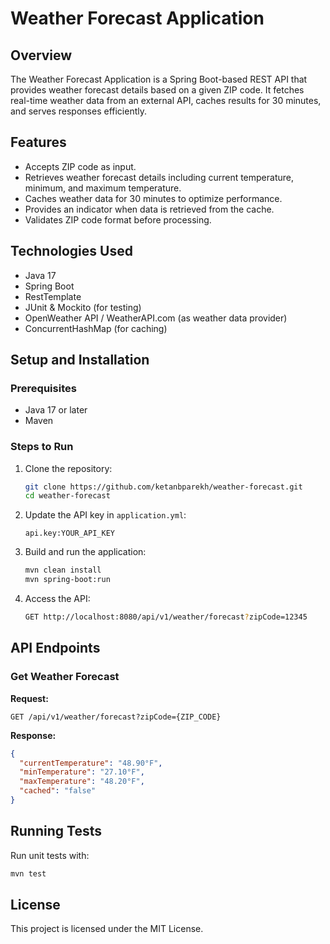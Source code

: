 # Weather Forecast Application

## Overview
The Weather Forecast Application is a Spring Boot-based REST API that provides weather forecast details based on a given ZIP code. It fetches real-time weather data from an external API, caches results for 30 minutes, and serves responses efficiently.

## Features
- Accepts ZIP code as input.
- Retrieves weather forecast details including current temperature, minimum, and maximum temperature.
- Caches weather data for 30 minutes to optimize performance.
- Provides an indicator when data is retrieved from the cache.
- Validates ZIP code format before processing.

## Technologies Used
- Java 17
- Spring Boot
- RestTemplate
- JUnit & Mockito (for testing)
- OpenWeather API / WeatherAPI.com (as weather data provider)
- ConcurrentHashMap (for caching)

## Setup and Installation
### Prerequisites
- Java 17 or later
- Maven

### Steps to Run
1. Clone the repository:
   ```sh
   git clone https://github.com/ketanbparekh/weather-forecast.git
   cd weather-forecast
   ```
2. Update the API key in `application.yml`:
   ```properties
   api.key:YOUR_API_KEY
   ```
3. Build and run the application:
   ```sh
   mvn clean install
   mvn spring-boot:run
   ```
4. Access the API:
   ```sh
   GET http://localhost:8080/api/v1/weather/forecast?zipCode=12345
   ```

## API Endpoints
### Get Weather Forecast
**Request:**
```
GET /api/v1/weather/forecast?zipCode={ZIP_CODE}
```

**Response:**
```json
{
  "currentTemperature": "48.90°F",
  "minTemperature": "27.10°F",
  "maxTemperature": "48.20°F",
  "cached": "false"
}
```

## Running Tests
Run unit tests with:
```sh
mvn test
```

## License
This project is licensed under the MIT License.

